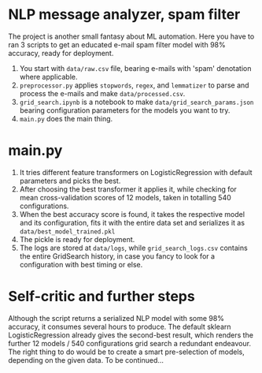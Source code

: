 # NLP message analyzer, spam filter

The project is another small fantasy about ML automation. 
Here you have to ran 3 scripts to get an educated e-mail spam filter model with 98% accuracy, ready for deployment. 

1. You start with `data/raw.csv` file, bearing e-mails with 'spam' denotation where applicable.
2. `preprocessor.py` applies `stopwords`, `regex`, and `lemmatizer` to parse and process the e-mails and make `data/processed.csv`. 
3. `grid_search.ipynb` is a notebook to make `data/grid_search_params.json` bearing configuration parameters for the models you want to try.
4. `main.py` does the main thing.

# main.py
1. It tries different feature transformers on LogisticRegression with default parameters and picks the best.
2. After choosing the best transformer it applies it, while checking for mean cross-validation scores of 12 models, taken in totalling 540 configurations.
3. When the best accuracy score is found, it takes the respective model and its configuration, fits it with the entire data set and serializes it as `data/best_model_trained.pkl`
4. The pickle is ready for deployment.
5. The logs are stored at `data/logs`, while `grid_search_logs.csv` contains the entire GridSearch history, in case you fancy to look for a configuration with best timing or else.

# Self-critic and further steps

Although the script returns a serialized NLP model with some 98% accuracy, it consumes several hours to produce.
The default sklearn LogisticRegression already gives the second-best result, which renders the further 12 models / 540 configurations grid search a redundant endeavour.
The right thing to do would be to create a smart pre-selection of models, depending on the given data.
To be continued...